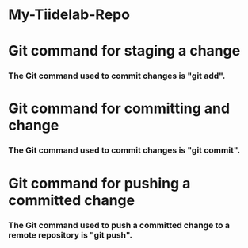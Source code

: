 # My-Tiidelab-Repo

# Git command for staging a change
### The Git command used to commit changes is "git add".

# Git command for committing and change
### The Git command used to commit changes is "git commit".
# Git command for pushing a committed change
### The Git command used to push a committed change to a remote repository is "git push".